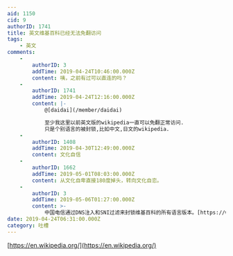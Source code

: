 ```yaml
---
aid: 1150
cid: 9
authorID: 1741
title: 英文维基百科已经无法免翻访问
tags:
    - 英文
comments:
    -
        authorID: 3
        addTime: 2019-04-24T10:46:00.000Z
        content: 咦，之前有过可以直连的吗？
    -
        authorID: 1741
        addTime: 2019-04-24T12:16:00.000Z
        content: |-
            @[daidai](/member/daidai)

            至少我这里以前英文版的wikipedia一直可以免翻正常访问.  
            只是个别语言的被封锁,比如中文,日文的wikipedia.
    -
        authorID: 1408
        addTime: 2019-04-30T12:49:00.000Z
        content: 文化自信
    -
        authorID: 1662
        addTime: 2019-05-01T08:03:00.000Z
        content: 从文化自卑直接180度掉头，转向文化自恋。
    -
        authorID: 3
        addTime: 2019-05-06T01:27:00.000Z
        content: >-
            中国电信通过DNS注入和SNI过滤来封锁维基百科的所有语言版本。[https://www.iyouport.org/2019-china-wikipedia-blocking/](https://www.iyouport.org/2019-china-wikipedia-blocking/)
date: 2019-04-24T06:31:00.000Z
category: 吐槽
---
```


[https://en.wikipedia.org/](https://en.wikipedia.org/)
